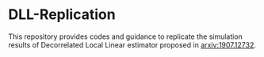 # DLL-Replication
This repository provides codes and guidance to replicate the simulation results of Decorrelated Local Linear estimator proposed in <arxiv:1907.12732>.

